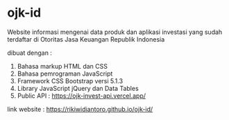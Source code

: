 # ojk-id
Website informasi mengenai data produk dan aplikasi investasi yang sudah terdaftar di Otoritas Jasa Keuangan Republik Indonesia

dibuat dengan :
1. Bahasa markup HTML dan CSS
2. Bahasa pemrograman JavaScript
3. Framework CSS Bootstrap versi 5.1.3
4. Library JavaScript jQuery dan Data Tables
5. Public API : https://ojk-invest-api.vercel.app/

link website : https://rikiwidiantoro.github.io/ojk-id/
